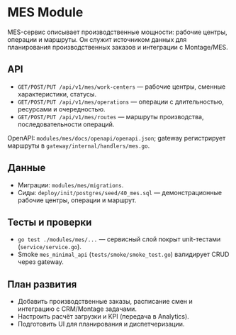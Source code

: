 # MES Module

MES-сервис описывает производственные мощности: рабочие центры, операции и маршруты. Он служит источником данных для планирования производственных заказов и интеграции с Montage/MES.

## API
- `GET/POST/PUT /api/v1/mes/work-centers` — рабочие центры, сменные характеристики, статусы.
- `GET/POST/PUT /api/v1/mes/operations` — операции с длительностью, ресурсами и очередностью.
- `GET/POST/PUT /api/v1/mes/routes` — маршруты производства, последовательности операций.

OpenAPI: `modules/mes/docs/openapi/openapi.json`; gateway регистрирует маршруты в `gateway/internal/handlers/mes.go`.

## Данные
- Миграции: `modules/mes/migrations`.
- Сиды: `deploy/init/postgres/seed/40_mes.sql` — демонстрационные рабочие центры, операции и маршрут.

## Тесты и проверки
- `go test ./modules/mes/...` — сервисный слой покрыт unit-тестами (`service/service.go`).
- Smoke `mes_minimal_api` (`tests/smoke/smoke_test.go`) валидирует CRUD через gateway.

## План развития
- Добавить производственные заказы, расписание смен и интеграцию с CRM/Montage задачами.
- Настроить расчёт загрузки и KPI (передача в Analytics).
- Подготовить UI для планирования и диспетчеризации.
